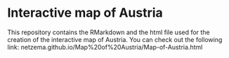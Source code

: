 # Interactive map of Austria

This repository contains the RMarkdown and the html file used for the creation of the interactive map of Austria. 
You can check out the following link: netzema.github.io/Map%20of%20Austria/Map-of-Austria.html